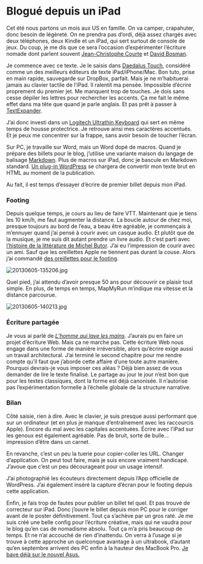 # Blogué depuis un iPad

Cet été nous partons un mois aux US en famille. On va camper, crapahuter, donc besoin de légèreté. On ne prendra pas d’ordi, déjà assez chargés avec deux téléphones, deux Kindle et un iPad, qui sert surtout de console de jeux. Du coup, je me dis que ce sera l’occasion d’expérimenter l’écriture nomade dont parlent souvent [Jean-Christophe Courte](http://www.urbanbike.com/index.php/site/cat/ecrire) et [David Bosman](http://davidbosman.fr/blog/).

Je commence avec ce texte. Je le saisis dans [Daedalus Touch](http://daedalusapp.com/), considéré comme un des meilleurs éditeurs de texte iPad/iPhone/Mac. Bon tuto, prise en main rapide, sauvegarde sur DropBox, parfait. Mais je ne m’habituerai jamais au clavier tactile de l’iPad. Il ralentit ma pensée. Impossible d’écrire proprement du premier jet. Me manquent trop de touches. Je dois sans cesse dépiler les lettres pour rechercher les accents. Ça me fait le même effet dans ma tête que quand je parle anglais. Et pas prêt à passer à [TextExpander](http://smilesoftware.com/TextExpander/index.html).

J’ai donc investi dans un [Logitech Ultrathin Keyboard](http://www.logitech.com/fr-fr/tablet-accessories/ipad) qui sert en même temps de housse protectrice. Je retrouve ainsi mes caractères accentués. Et je peux me concentrer sur la frappe, sans avoir besoin de toucher l’écran.

Sur PC, je travaille sur Word, mais un Word dopé de macros. Quand je prépare des billets pour le blog, j’utilise une variante maison du langage de balisage [Markdown](http://fr.wikipedia.org/wiki/Markdown). Plus de macros sur iPad, donc je bascule en Markdown standard. [Un plug-in WordPress](http://wordpress.org/plugins/markdown-on-save-improved/) se chargera de convertir mon texte brut en HTML au moment de la publication.

Au fait, il est temps d’essayer d’écrire de premier billet depuis mon iPad.

### Footing

Depuis quelque temps, je cours au lieu de faire VTT. Maintenant que je tiens les 10 km/h, me faut augmenter la distance. La boucle autour de chez moi, presque toujours au bord de l’eau, a beau être agréable, je commençais à m’ennuyer quand j’ai pensé à courir avec un casque audio. Et plutôt que de la musique, je me suis dit autant prendre un livre audio. Et c’est parti avec [l’histoire de la littérature de Michel Butor](http://www.carnetsnord.fr/titre/petite-histoire-de-la-litterature-francaise). J’ai eu l’impression de courir avec un ami. Sauf que les oreillettes Apple ne tiennent pas durant la couse. Alors j’ai commandé [des oreillettes pour le footing](http://www.sennheiser.fr/tous-les-casques-sennheiser-adidas/casques-adidas-sport/details/1015/274/casques-pour-le-sport-avec-micro/pmx-685i---nouveau).

![20130605-135206.jpg](https://tcrouzet.com/images_tc/2013/06/20130605-135206.jpg)

Quel pied, j’ai attendu d’avoir presque 50 ans pour découvrir ce plaisir tout simple. En plus, de temps en temps, MapMyRun m’indique ma vitesse et la distance parcourue.

![20130605-140213.jpg](https://tcrouzet.com/images_tc/2013/06/20130605-140213.jpg)

### Écriture partagée

Je vous ai parlé de [*L’homme qui lave les mains*](https://tcrouzet.com/tag/lhomme-qui-lave-les-mains/). J’aurais pu en faire un projet d’écriture Web. Mais ça ne marche pas. Cette écriture Web nous engage dans une forme de manière irréversible, alors qu’écrire exige aussi un travail architectural. J’ai terminé le second chapitre pour me rendre compte qu’il faut que j’aborde cette affaire d’une toute autre manière. Pourquoi devrais-je vous imposer ces aléas ? Déjà bien assez de vous demander de lire le texte finalisé. Le partage au jour le jour n’est bon que pour les textes classiques, dont la forme est déjà canonisée. Il n’autorise pas l’expérimentation formelle à l’échelle globale de la structure narrative.

### Bilan

Côté saisie, rien à dire. Avec le clavier, je suis presque aussi performant que sur un ordinateur (et en plus je manque d’entraînement avec les raccourcis Apple). Encore du mal avec les capitales accentuées. Écrire avec l’iPad sur les genoux est également agréable. Pas de bruit, sorte de bulle… impression d’être dans un carnet.

En revanche, c’est un peu la tuerie pour copier-coller les URL. Changer d’application. On peut tout faire, mais je suis encore vraiment handicapé. J’avoue que c’est un peu décourageant pour un usage intensif.

J’ai photographié les écouteurs directement depuis l’App officielle de WordPress. J’ai également inséré la capture d’écran pour le footing depuis cette application.

Enfin, je fais trop de fautes pour publier un billet tel quel. Et pas trouvé de correcteur sur iPad. Donc j’ouvre le billet depuis mon PC pour le corriger avant de le poster définitivement. Tout ça s’achève par un gros raté. Je me suis créé une belle config pour l’écriture créative, mais qui ne vaudra pour le blog qu’en cas de nomadisme absolu. Tout ça m’a pris beaucoup de temps. Et ne n’ai accouché de rien d’inattendu. On verra à l’usage si je trouve à cette approche un quelconque avantage à un ultrabook, d’autant qu’en septembre arrivent des PC enfin à la hauteur des MacBook Pro. [Je bave déjà sur le nouvel Asus.](http://www.generation-nt.com/asus-zenbook-infinity-ultrabook-tactile-haswell-actualite-1741142.html)